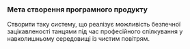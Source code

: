 ### Мета створення програмного продукту

Створити таку систему, що реалізує можливість безпечної зацікавленості танцями під час професійного спілкування у навколишньому середовищі із чистим повітрям.
